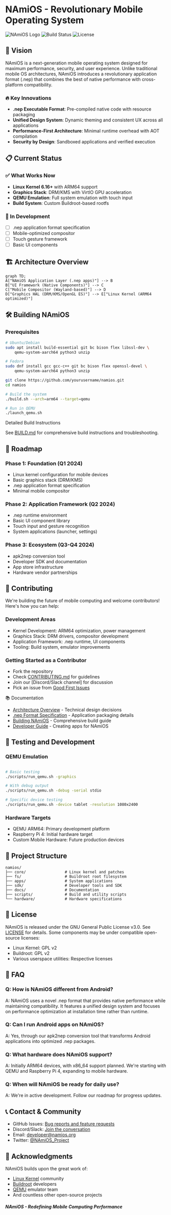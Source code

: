 # NAmiOS - Revolutionary Mobile Operating System

![NAmiOS Logo](https://img.shields.io/badge/NAmiOS-Mobile%20OS-blue.svg)
![Build Status](https://img.shields.io/badge/build-alpha-orange.svg)
![License](https://img.shields.io/badge/license-GPL--3.0-green.svg)

## 🚀 Vision

NAmiOS is a next-generation mobile operating system designed for maximum performance, security, and user experience. Unlike traditional mobile OS architectures, NAmiOS introduces a revolutionary application format (.nep) that combines the best of native performance with cross-platform compatibility.

### 🔥 Key Innovations

- **.nep Executable Format**: Pre-compiled native code with resource packaging
- **Unified Design System**: Dynamic theming and consistent UX across all applications
- **Performance-First Architecture**: Minimal runtime overhead with AOT compilation
- **Security by Design**: Sandboxed applications and verified execution

## 📋 Current Status

### ✅ What Works Now
- **Linux Kernel 6.16+** with ARM64 support
- **Graphics Stack**: DRM/KMS with VirtIO GPU acceleration
- **QEMU Emulation**: Full system emulation with touch input
- **Build System**: Custom Buildroot-based rootfs

### 🚧 In Development
- [ ] .nep application format specification
- [ ] Mobile-optimized compositor
- [ ] Touch gesture framework
- [ ] Basic UI components

## 🏗️ Architecture Overview
```mermaid
graph TD;
A["NAmiOS Application Layer (.nep apps)"] --> B
B["UI Framework (Native Components)"] --> C
C["Mobile Compositor (Wayland-based)"] --> D
D["Graphics HAL (DRM/KMS/OpenGL ES)"] --> E["Linux Kernel (ARM64 optimized)"]
```

## 🛠️ Building NAmiOS

### Prerequisites
```bash
# Ubuntu/Debian
sudo apt install build-essential git bc bison flex libssl-dev \
    qemu-system-aarch64 python3 unzip

# Fedora
sudo dnf install gcc gcc-c++ git bc bison flex openssl-devel \
    qemu-system-aarch64 python3 unzip

git clone https://github.com/yourusername/namios.git
cd namios

# Build the system
./build.sh --arch=arm64 --target=qemu

# Run in QEMU
./launch_qemu.sh
```

Detailed Build Instructions

See [BUILD.md](https://docs/BUILD.md) for comprehensive build instructions and troubleshooting.
## 🎯 Roadmap
### Phase 1: Foundation (Q1 2024)
- Linux kernel configuration for mobile devices
- Basic graphics stack (DRM/KMS)
- .nep application format specification  
- Minimal mobile compositor

### Phase 2: Application Framework (Q2 2024)
- .nep runtime environment
- Basic UI component library
- Touch input and gesture recognition
- System applications (launcher, settings)

### Phase 3: Ecosystem (Q3-Q4 2024)
- apk2nep conversion tool
- Developer SDK and documentation
- App store infrastructure
- Hardware vendor partnerships

## 🤝 Contributing
We're building the future of mobile computing and welcome contributors! Here's how you can help:

### Development Areas
- Kernel Development: ARM64 optimization, power management
- Graphics Stack: DRM drivers, compositor development
- Application Framework: .nep runtime, UI components
- Tooling: Build system, emulator improvements

### Getting Started as a Contributor
- Fork the repository
- Check [CONTRIBUTING.md](https://docs/CONTRIBUTING.md) for guidelines
- Join our [Discord/Slack channel] for discussion
- Pick an issue from [Good First Issues](https://github.com/yourusername/namios/issues?q=is%253Aissue+is%253Aopen+label%253A%2522good+first+issue%2522)

📚 Documentation
- [Architecture Overview](https://docs/ARCH.md) - Technical design decisions
- [.nep Format Specification](https://docs/NEP_FORMAT.md) - Application packaging details
- [Building NAmiOS](https://docs/BUILD.md) - Comprehensive build guide
- [Developer Guide](https://docs/DEV.md) - Creating apps for NAmiOS

## 🧪 Testing and Development
### QEMU Emulation
```bash

# Basic testing
./scripts/run_qemu.sh -graphics

# With debug output
./scripts/run_qemu.sh -debug -serial stdio

# Specific device testing
./scripts/run_qemu.sh -device tablet -resolution 1080x2400
```

### Hardware Targets
- QEMU ARM64: Primary development platform
- Raspberry Pi 4: Initial hardware target
- Custom Mobile Hardware: Future production devices

## 🔧 Project Structure
```text
namios/
├── core/                 # Linux kernel and patches
├── fs/                   # Buildroot root filesystem
├── apps/                 # System applications
├── sdk/                  # Developer tools and SDK
├── docs/                 # Documentation
├── scripts/              # Build and utility scripts
└── hardware/             # Hardware specifications
```

## 📄 License
NAmiOS is released under the GNU General Public License v3.0. See [LICENSE](https://license/) for details.
Some components may be under compatible open-source licenses:
- Linux Kernel: GPL v2
- Buildroot: GPL v2
- Various userspace utilities: Respective licenses

## 🙋 FAQ
### Q: How is NAmiOS different from Android?
A: NAmiOS uses a novel .nep format that provides native performance while maintaining compatibility. It features a unified design system and focuses on performance optimization at installation time rather than runtime.
### Q: Can I run Android apps on NAmiOS?
A: Yes, through our apk2nep conversion tool that transforms Android applications into optimized .nep packages.
### Q: What hardware does NAmiOS support?
A: Initially ARM64 devices, with x86_64 support planned. We're starting with QEMU and Raspberry Pi 4, expanding to mobile hardware.
### Q: When will NAmiOS be ready for daily use?
A: We're in active development. Follow our roadmap for progress updates.

## 📞 Contact & Community
- GitHub Issues: [Bug reports and feature requests](https://github.com/nakaharadev/NAmiOS/issues)
- Discord/Slack: [Join the conversation](#)
- Email: [developer@namios.org](https://mailto:nami.dev@gmail.com/)
- Twitter: [@NAmiOS_Project](https://twitter.com/NAmiOS_Project)

## 🌟 Acknowledgments

NAmiOS builds upon the great work of:
- [Linux Kernel](https://kernel.org/) community
- [Buildroot](https://buildroot.org/) developers
- [QEMU](https://www.qemu.org/) emulator team
- And countless other open-source projects


##### *NAmiOS - Redefining Mobile Computing Performance*